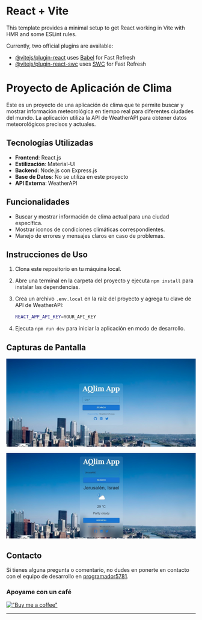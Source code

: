 # React + Vite

This template provides a minimal setup to get React working in Vite with HMR and some ESLint rules.

Currently, two official plugins are available:

- [@vitejs/plugin-react](https://github.com/vitejs/vite-plugin-react/blob/main/packages/plugin-react/README.md) uses [Babel](https://babeljs.io/) for Fast Refresh
- [@vitejs/plugin-react-swc](https://github.com/vitejs/vite-plugin-react-swc) uses [SWC](https://swc.rs/) for Fast Refresh



# Proyecto de Aplicación de Clima

Este es un proyecto de una aplicación de clima que te permite buscar y mostrar información meteorológica en tiempo real para diferentes ciudades del mundo. La aplicación utiliza la API de WeatherAPI para obtener datos meteorológicos precisos y actuales.

## Tecnologías Utilizadas

- **Frontend**: React.js
- **Estilización**: Material-UI
- **Backend**: Node.js con Express.js
- **Base de Datos**: No se utiliza en este proyecto
- **API Externa**: WeatherAPI

## Funcionalidades

- Buscar y mostrar información de clima actual para una ciudad específica.
- Mostrar iconos de condiciones climáticas correspondientes.
- Manejo de errores y mensajes claros en caso de problemas.

## Instrucciones de Uso

1. Clona este repositorio en tu máquina local.
2. Abre una terminal en la carpeta del proyecto y ejecuta `npm install` para instalar las dependencias.
3. Crea un archivo `.env.local` en la raíz del proyecto y agrega tu clave de API de WeatherAPI:

   ```bash
   REACT_APP_API_KEY=YOUR_API_KEY
   ```

4. Ejecuta `npm run dev` para iniciar la aplicación en modo de desarrollo.

## Capturas de Pantalla

![Captura de Pantalla 1](./src/assets/foto_1.jpg)   

![Captura de Pantalla 2](./src/assets/foto_2.jpg)   



## Contacto

Si tienes alguna pregunta o comentario, no dudes en ponerte en contacto con el equipo de desarrollo en [programador5781](mailto:programador5781@gmail.com).



### Apoyame con un café
[!["Buy me a coffee"](https://www.buymeacoffee.com/assets/img/custom_images/orange_img.png)](https://www.buymeacoffee.com/programador5781)

---


